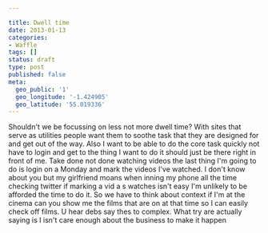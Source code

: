 ```yaml
---

title: Dwell time
date: 2013-01-13
categories:
- Waffle
tags: []
status: draft
type: post
published: false
meta:
  geo_public: '1'
  geo_longitude: '-1.424905'
  geo_latitude: '55.019336'
---
```

<p>Shouldn't we be focussing on less not more dwell time? With sites that serve as utilities people want them to soothe task that they are designed for and get out of the way. Also I want to be able to do the core task quickly not have to login and get to the thing I want to do it should just be there right in front of me. Take done not done watching videos the last thing I'm going to do is login on a Monday and mark the videos I've watched. I don't know about you but my girlfriend moans when inning my phone all the time checking twitter if marking a vid a s watches isn't easy I'm unlikely to be afforded the time to do it. 
So we have to think about context if I'm at the cinema can you show me the films that are on at that time so I can easily check off films. 
U hear debs say thes to complex. What try are actually saying is I isn't care enough about the business to make it happen</p>
